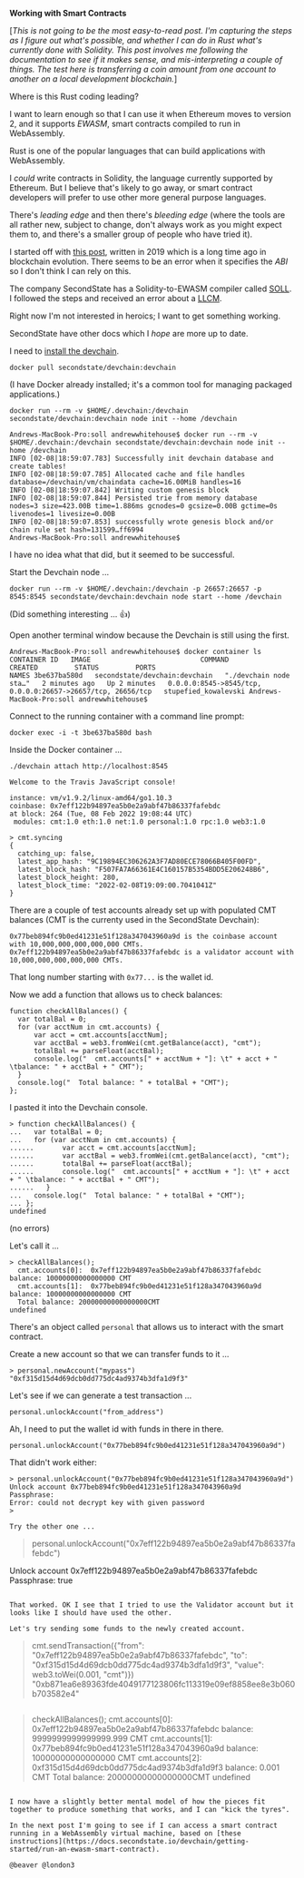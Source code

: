 **Working with Smart Contracts**

[_This is not going to be the most easy-to-read post. I'm capturing the steps as I figure out what's possible, and whether I can do in Rust what's currently done with Solidity. This post involves me following the documentation to see if it makes sense, and mis-interpreting a couple of things. The test here is transferring a coin amount from one account to another on a local development blockchain._]

Where is this Rust coding leading?

I want to learn enough so that I can use it when Ethereum moves to version 2, and it supports _EWASM_, smart contracts compiled to run in WebAssembly.

Rust is one of the popular languages that can build applications with WebAssembly.

I _could_ write contracts in Solidity, the language currently supported by Ethereum. But I believe that's likely to go away, or smart contract developers will prefer to use other more general purpose languages.

There's _leading edge_ and then there's _bleeding edge_ (where the tools are all rather new, subject to change, don't always work as you might expect them to, and there's a smaller group of people who have tried it). 

I started off with [this post](https://medium.com/wasm/compile-and-deploy-an-erc20-contract-on-ewasm-d91d890665e6), written in 2019 which is a long time ago in blockchain evolution. There seems to be an error when it specifies the _ABI_ so I don't think I can rely on this.

The company SecondState has a Solidity-to-EWASM compiler called [SOLL](https://github.com/second-state/SOLL). I followed the steps and received an error about a [LLCM](dependency).

Right now I'm not interested in heroics; I want to get something working.

SecondState have other docs which I _hope_ are more up to date.

I need to [install the devchain](https://docs.secondstate.io/devchain/getting-started).

`docker pull secondstate/devchain:devchain`

(I have Docker already installed; it's a common tool for managing packaged applications.)

`docker run --rm -v $HOME/.devchain:/devchain secondstate/devchain:devchain node init --home /devchain`

```
Andrews-MacBook-Pro:soll andrewwhitehouse$ docker run --rm -v $HOME/.devchain:/devchain secondstate/devchain:devchain node init --home /devchain
INFO [02-08|18:59:07.783] Successfully init devchain database and create tables! 
INFO [02-08|18:59:07.785] Allocated cache and file handles         database=/devchain/vm/chaindata cache=16.00MiB handles=16
INFO [02-08|18:59:07.842] Writing custom genesis block 
INFO [02-08|18:59:07.844] Persisted trie from memory database      nodes=3 size=423.00B time=1.886ms gcnodes=0 gcsize=0.00B gctime=0s livenodes=1 livesize=0.00B
INFO [02-08|18:59:07.853] successfully wrote genesis block and/or chain rule set hash=131599…ff6994
Andrews-MacBook-Pro:soll andrewwhitehouse$
```

I have no idea what that did, but it seemed to be successful.

Start the Devchain node ...

`docker run --rm -v $HOME/.devchain:/devchain -p 26657:26657 -p 8545:8545 secondstate/devchain:devchain node start --home /devchain`

(Did something interesting ... :+1:)

Open another terminal window because the Devchain is still using the first.

`Andrews-MacBook-Pro:soll andrewwhitehouse$ docker container ls
CONTAINER ID   IMAGE                           COMMAND                  CREATED         STATUS         PORTS                                                         NAMES
3be637ba580d   secondstate/devchain:devchain   "./devchain node sta…"   2 minutes ago   Up 2 minutes   0.0.0.0:8545->8545/tcp, 0.0.0.0:26657->26657/tcp, 26656/tcp   stupefied_kowalevski
Andrews-MacBook-Pro:soll andrewwhitehouse$`

Connect to the running container with a command line prompt:

`docker exec -i -t 3be637ba580d bash`

Inside the Docker container ...

`./devchain attach http://localhost:8545`

```
Welcome to the Travis JavaScript console!

instance: vm/v1.9.2/linux-amd64/go1.10.3
coinbase: 0x7eff122b94897ea5b0e2a9abf47b86337fafebdc
at block: 264 (Tue, 08 Feb 2022 19:08:44 UTC)
 modules: cmt:1.0 eth:1.0 net:1.0 personal:1.0 rpc:1.0 web3:1.0

> cmt.syncing
{
  catching_up: false,
  latest_app_hash: "9C19894EC306262A3F7AD80ECE78066B405F00FD",
  latest_block_hash: "F507FA7A66361E4C160157B5354BDD5E206248B6",
  latest_block_height: 280,
  latest_block_time: "2022-02-08T19:09:00.7041041Z"
}
```

There are a couple of test accounts already set up with populated CMT balances (CMT is the currenty used in the SecondState Devchain):

```
0x77beb894fc9b0ed41231e51f128a347043960a9d is the coinbase account with 10,000,000,000,000,000 CMTs.
0x7eff122b94897ea5b0e2a9abf47b86337fafebdc is a validator account with 10,000,000,000,000,000 CMTs.
```

That long number starting with `0x77...` is the wallet id.

Now we add a function that allows us to check balances:

```
function checkAllBalances() {
  var totalBal = 0;
  for (var acctNum in cmt.accounts) {
      var acct = cmt.accounts[acctNum];
      var acctBal = web3.fromWei(cmt.getBalance(acct), "cmt");
      totalBal += parseFloat(acctBal);
      console.log("  cmt.accounts[" + acctNum + "]: \t" + acct + " \tbalance: " + acctBal + " CMT");
  }
  console.log("  Total balance: " + totalBal + "CMT");
};
```

I pasted it into the Devchain console.

```
> function checkAllBalances() {
...   var totalBal = 0;
...   for (var acctNum in cmt.accounts) {
......       var acct = cmt.accounts[acctNum];
......       var acctBal = web3.fromWei(cmt.getBalance(acct), "cmt");
......       totalBal += parseFloat(acctBal);
......       console.log("  cmt.accounts[" + acctNum + "]: \t" + acct + " \tbalance: " + acctBal + " CMT");
......   }
...   console.log("  Total balance: " + totalBal + "CMT");
... };
undefined
```

(no errors)

Let's call it ...

```
> checkAllBalances();
  cmt.accounts[0]: 	0x7eff122b94897ea5b0e2a9abf47b86337fafebdc 	balance: 10000000000000000 CMT
  cmt.accounts[1]: 	0x77beb894fc9b0ed41231e51f128a347043960a9d 	balance: 10000000000000000 CMT
  Total balance: 20000000000000000CMT
undefined
```

There's an object called `personal` that allows us to interact with the smart contract.

Create a new account so that we can transfer funds to it ...

```
> personal.newAccount("mypass")
"0xf315d15d4d69dcb0dd775dc4ad9374b3dfa1d9f3"
```

Let's see if we can generate a test transaction ...

`personal.unlockAccount("from_address")`

Ah, I need to put the wallet id with funds in there in there.

`personal.unlockAccount("0x77beb894fc9b0ed41231e51f128a347043960a9d")`

That didn't work either:

```
> personal.unlockAccount("0x77beb894fc9b0ed41231e51f128a347043960a9d")
Unlock account 0x77beb894fc9b0ed41231e51f128a347043960a9d
Passphrase: 
Error: could not decrypt key with given password
>

Try the other one ...

```
> personal.unlockAccount("0x7eff122b94897ea5b0e2a9abf47b86337fafebdc")




Unlock account 0x7eff122b94897ea5b0e2a9abf47b86337fafebdc
Passphrase: 
true
```

That worked. OK I see that I tried to use the Validator account but it looks like I should have used the other.

Let's try sending some funds to the newly created account.

```
> cmt.sendTransaction({"from": "0x7eff122b94897ea5b0e2a9abf47b86337fafebdc", "to": "0xf315d15d4d69dcb0dd775dc4ad9374b3dfa1d9f3", "value": web3.toWei(0.001, "cmt")})
"0xb871ea6e89363fde4049177123806fc113319e09ef8858ee8e3b060b703582e4"
>
```

```
> checkAllBalances();
  cmt.accounts[0]: 	0x7eff122b94897ea5b0e2a9abf47b86337fafebdc 	balance: 9999999999999999.999 CMT
  cmt.accounts[1]: 	0x77beb894fc9b0ed41231e51f128a347043960a9d 	balance: 10000000000000000 CMT
  cmt.accounts[2]: 	0xf315d15d4d69dcb0dd775dc4ad9374b3dfa1d9f3 	balance: 0.001 CMT
  Total balance: 20000000000000000CMT
undefined
>
```

I now have a slightly better mental model of how the pieces fit together to produce something that works, and I can "kick the tyres".

In the next post I'm going to see if I can access a smart contract running in a WebAssembly virtual machine, based on [these instructions](https://docs.secondstate.io/devchain/getting-started/run-an-ewasm-smart-contract).

@beaver @london3